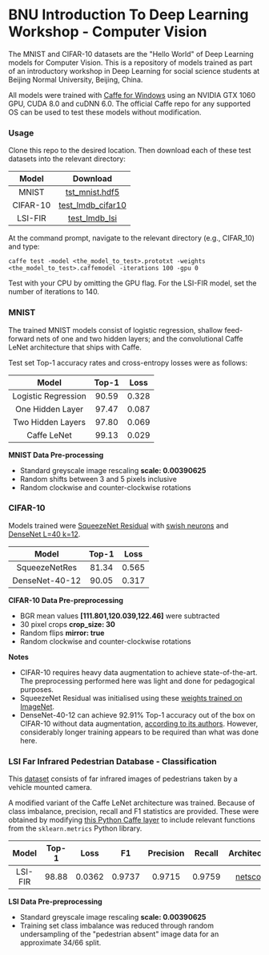 # BNU Introduction To Deep Learning Workshop - Computer Vision

The MNIST and CIFAR-10 datasets are the "Hello World" of Deep Learning models for Computer Vision. This is a repository of models trained as part of an introductory workshop in Deep Learning for social science students at Beijing Normal University, Beijing, China.

All models were trained with [Caffe for Windows](https://github.com/BVLC/caffe/tree/windows) using an NVIDIA GTX 1060 GPU, CUDA 8.0 and cuDNN 6.0. The official Caffe repo for any supported OS can be used to test these models without modification.

### Usage

Clone this repo to the desired location. Then download each of these test datasets into the relevant directory:

Model|Download
:---:|:---:
MNIST| [tst_mnist.hdf5](https://drive.google.com/open?id=1TuPZ2SMl0CHsf24I2KDk5D3VELzyhHKJ)
CIFAR-10| [test_lmdb_cifar10](https://drive.google.com/open?id=1fm5klPCpjdGBBRZVvdQE_qW4u_3VzKfm)
LSI-FIR| [test_lmdb_lsi](https://drive.google.com/open?id=1g8Zcw_BbwKetZ22f-V6IjZ19MwhmU1F4)

At the command prompt, navigate to the relevant directory (e.g., CIFAR_10) and type:

```
caffe test -model <the_model_to_test>.prototxt -weights <the_model_to_test>.caffemodel -iterations 100 -gpu 0
```
Test with your CPU by omitting the GPU flag. For the LSI-FIR model, set the number of iterations to 140.

### MNIST

The trained MNIST models consist of logistic regression, shallow feed-forward nets of one and two hidden layers; and the convolutional Caffe LeNet architecture that ships with Caffe.

Test set Top-1 accuracy rates and cross-entropy losses were as follows:

Model|Top-1|Loss
:---:|:---:|:---:
Logistic Regression|90.59|0.328
One Hidden Layer|97.47|0.087
Two Hidden Layers|97.80|0.069
Caffe LeNet|99.13|0.029

**MNIST Data Pre-processing**
- Standard greyscale image rescaling **scale: 0.00390625**
- Random shifts between 3 and 5 pixels inclusive
- Random clockwise and counter-clockwise rotations

### CIFAR-10

Models trained were [SqueezeNet Residual](https://github.com/songhan/SqueezeNet-Residual) with [swish neurons](https://arxiv.org/abs/1710.05941) and [DenseNet L=40 k=12](https://github.com/liuzhuang13/DenseNetCaffe).

Model|Top-1|Loss
:---:|:---:|:---:
SqueezeNetRes|81.34|0.565
DenseNet-40-12|90.05|0.317

**CIFAR-10 Data Pre-preprocessing**
- BGR mean values **[111.801,120.039,122.46]** were subtracted
- 30 pixel crops **crop_size: 30**
- Random flips **mirror: true**
- Random clockwise and counter-clockwise rotations

**Notes**
- CIFAR-10 requires heavy data augmentation to achieve state-of-the-art. The preprocessing performed here was light and done for pedagogical purposes.
- SqueezeNet Residual was initialised using these [weights trained on ImageNet](https://github.com/songhan/SqueezeNet-Residual).
- DenseNet-40-12 can achieve 92.91% Top-1 accuracy out of the box on CIFAR-10 without data augmentation, [according to its authors](https://github.com/liuzhuang13/DenseNetCaffe). However, considerably longer training appears to be required than what was done here.

### LSI Far Infrared Pedestrian Database - Classification

This [dataset](https://portal.uc3m.es/portal/page/portal/dpto_ing_sistemas_automatica/investigacion/IntelligentSystemsLab/research/InfraredDataset) consists of far infrared images of pedestrians taken by a vehicle mounted camera.

A modified variant of the Caffe LeNet architecture was trained. Because of class imbalance, precision, recall and F1 statistics are provided. These were obtained by modifying [this Python Caffe layer](https://github.com/gcucurull/caffe-conf-matrix) to include relevant functions from the `sklearn.metrics` Python library.

Model|Top-1|Loss|F1|Precision|Recall|Architecture
:---:|:---:|:---:|:---:|:---:|:---:|:---:
LSI-FIR|98.88|0.0362|0.9737|0.9715|0.9759| [netscope](http://ethereon.github.io/netscope/#/gist/214b2730a2af70a81aedcc4be5fd18fc)

**LSI Data Pre-preprocessing**
- Standard greyscale image rescaling **scale: 0.00390625**
- Training set class imbalance was reduced through random undersampling of the "pedestrian absent" image data for an approximate 34/66 split.
